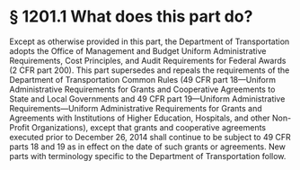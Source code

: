 # § 1201.1   What does this part do?

Except as otherwise provided in this part, the Department of Transportation adopts the Office of Management and Budget Uniform Administrative Requirements, Cost Principles, and Audit Requirements for Federal Awards (2 CFR part 200). This part supersedes and repeals the requirements of the Department of Transportation Common Rules (49 CFR part 18—Uniform Administrative Requirements for Grants and Cooperative Agreements to State and Local Governments and 49 CFR part 19—Uniform Administrative Requirements—Uniform Administrative Requirements for Grants and Agreements with Institutions of Higher Education, Hospitals, and other Non-Profit Organizations), except that grants and cooperative agreements executed prior to December 26, 2014 shall continue to be subject to 49 CFR parts 18 and 19 as in effect on the date of such grants or agreements. New parts with terminology specific to the Department of Transportation follow.




